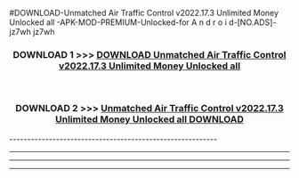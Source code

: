 #DOWNLOAD-Unmatched Air Traffic Control v2022.17.3 Unlimited Money Unlocked all -APK-MOD-PREMIUM-Unlocked-for A n d r o i d-[NO.ADS]-jz7wh jz7wh 



<div align="center">

<h3>DOWNLOAD 1 >>> <a href="https://getmod2.web.app/?judul=Unmatched Air Traffic Control v2022.17.3 Unlimited Money Unlocked all ">DOWNLOAD Unmatched Air Traffic Control v2022.17.3 Unlimited Money Unlocked all </a></h3><br>

<h3>DOWNLOAD 2 >>> <a href="https://getmod2.web.app/?judul=Unmatched Air Traffic Control v2022.17.3 Unlimited Money Unlocked all ">Unmatched Air Traffic Control v2022.17.3 Unlimited Money Unlocked all  DOWNLOAD </a></h3>

</div>
----------------------------------------------------------

----------------------------------------------------------

----------------------------------------------------------

----------------------------------------------------------



